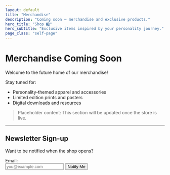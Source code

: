 ```yaml
---
layout: default
title: "Merchandise"
description: "Coming soon — merchandise and exclusive products."
hero_title: "Shop 🛍️"
hero_subtitle: "Exclusive items inspired by your personality journey."
page_class: "self-page"
---
```


# Merchandise Coming Soon

Welcome to the future home of our merchandise!  

Stay tuned for:  
- Personality-themed apparel and accessories  
- Limited edition prints and posters  
- Digital downloads and resources  

> Placeholder content: This section will be updated once the store is live.

---

## Newsletter Sign-up

Want to be notified when the shop opens?  
<form action="#" method="post">
  <label for="email">Email:</label><br>
  <input type="email" id="email" name="email" placeholder="you@example.com" required>
  <button type="submit">Notify Me</button>
</form>
